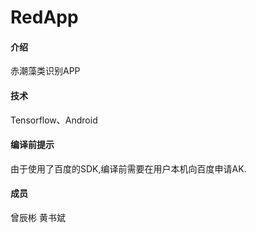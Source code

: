 # RedApp

#### 介绍
赤潮藻类识别APP

#### 技术
Tensorflow、Android

#### 编译前提示
由于使用了百度的SDK,编译前需要在用户本机向百度申请AK.

#### 成员
曾辰彬
黄书斌

